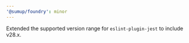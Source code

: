 ```yaml
---
'@sumup/foundry': minor
---
```


Extended the supported version range for `eslint-plugin-jest` to include v28.x.
